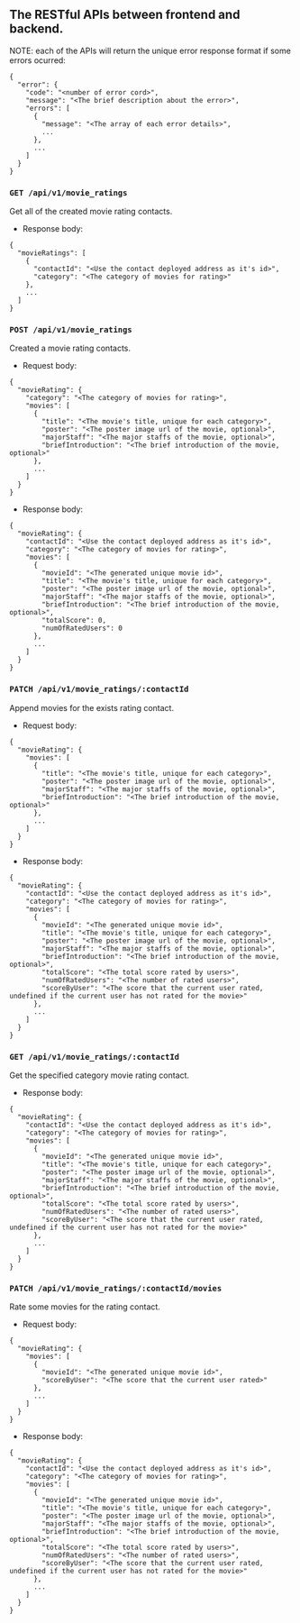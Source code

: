 ## The RESTful APIs between frontend and backend.
NOTE: each of the APIs will return the unique error response format if some errors ocurred:
```
{
  "error": {
    "code": "<number of error cord>",
    "message": "<The brief description about the error>",
    "errors": [
      {
        "message": "<The array of each error details>",
        ...
      },
      ...
    ]
  }
}
```

### `GET /api/v1/movie_ratings`
  Get all of the created movie rating contacts.
* Response body:
```
{
  "movieRatings": [
    {
      "contactId": "<Use the contact deployed address as it's id>",
      "category": "<The category of movies for rating>"
    },
    ...
  ]
}
```

### `POST /api/v1/movie_ratings`
  Created a movie rating contacts.
* Request body:
```
{
  "movieRating": {
    "category": "<The category of movies for rating>",
    "movies": [
      {
        "title": "<The movie's title, unique for each category>",
        "poster": "<The poster image url of the movie, optional>",
        "majorStaff": "<The major staffs of the movie, optional>",
        "briefIntroduction": "<The brief introduction of the movie, optional>"
      },
      ...
    ]
  }
}
```
* Response body:
```
{
  "movieRating": {
    "contactId": "<Use the contact deployed address as it's id>",
    "category": "<The category of movies for rating>",
    "movies": [
      {
        "movieId": "<The generated unique movie id>",
        "title": "<The movie's title, unique for each category>",
        "poster": "<The poster image url of the movie, optional>",
        "majorStaff": "<The major staffs of the movie, optional>",
        "briefIntroduction": "<The brief introduction of the movie, optional>",
        "totalScore": 0,
        "numOfRatedUsers": 0
      },
      ...
    ]
  }
}
```

### `PATCH /api/v1/movie_ratings/:contactId`
  Append movies for the exists rating contact.
* Request body:
```
{
  "movieRating": {
    "movies": [
      {
        "title": "<The movie's title, unique for each category>",
        "poster": "<The poster image url of the movie, optional>",
        "majorStaff": "<The major staffs of the movie, optional>",
        "briefIntroduction": "<The brief introduction of the movie, optional>"
      },
      ...
    ]
  }
}
```
* Response body:
```
{
  "movieRating": {
    "contactId": "<Use the contact deployed address as it's id>",
    "category": "<The category of movies for rating>",
    "movies": [
      {
        "movieId": "<The generated unique movie id>",
        "title": "<The movie's title, unique for each category>",
        "poster": "<The poster image url of the movie, optional>",
        "majorStaff": "<The major staffs of the movie, optional>",
        "briefIntroduction": "<The brief introduction of the movie, optional>",
        "totalScore": "<The total score rated by users>",
        "numOfRatedUsers": "<The number of rated users>",
        "scoreByUser": "<The score that the current user rated, undefined if the current user has not rated for the movie>"
      },
      ...
    ]
  }
}
```

### `GET /api/v1/movie_ratings/:contactId`
  Get the specified category movie rating contact.
* Response body:
```
{
  "movieRating": {
    "contactId": "<Use the contact deployed address as it's id>",
    "category": "<The category of movies for rating>",
    "movies": [
      {
        "movieId": "<The generated unique movie id>",
        "title": "<The movie's title, unique for each category>",
        "poster": "<The poster image url of the movie, optional>",
        "majorStaff": "<The major staffs of the movie, optional>",
        "briefIntroduction": "<The brief introduction of the movie, optional>",
        "totalScore": "<The total score rated by users>",
        "numOfRatedUsers": "<The number of rated users>",
        "scoreByUser": "<The score that the current user rated, undefined if the current user has not rated for the movie>"
      },
      ...
    ]
  }
}
```

### `PATCH /api/v1/movie_ratings/:contactId/movies`
  Rate some movies for the rating contact.
* Request body:
```
{
  "movieRating": {
    "movies": [
      {
        "movieId": "<The generated unique movie id>",
        "scoreByUser": "<The score that the current user rated>"
      },
      ...
    ]
  }
}
```
* Response body:
```
{
  "movieRating": {
    "contactId": "<Use the contact deployed address as it's id>",
    "category": "<The category of movies for rating>",
    "movies": [
      {
        "movieId": "<The generated unique movie id>",
        "title": "<The movie's title, unique for each category>",
        "poster": "<The poster image url of the movie, optional>",
        "majorStaff": "<The major staffs of the movie, optional>",
        "briefIntroduction": "<The brief introduction of the movie, optional>",
        "totalScore": "<The total score rated by users>",
        "numOfRatedUsers": "<The number of rated users>",
        "scoreByUser": "<The score that the current user rated, undefined if the current user has not rated for the movie>"
      },
      ...
    ]
  }
}
```
